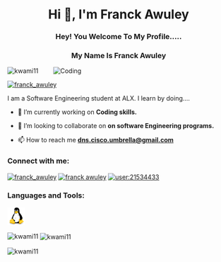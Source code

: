 <h1 align="center">Hi 👋, I'm Franck Awuley</h1>
<h3 align="center">Hey! You Welcome To My Profile.....</h3>
<h3 align="center">My Name Is Franck Awuley</h3>
<img align="right" alt="Coding" width="400" src="https://cdn.dribbble.com/users/1162077/screenshots/3848914/programmer.gif">

<p align="left"> <img src="https://komarev.com/ghpvc/?username=kwami11&label=Profile%20views&color=0e75b6&style=flat" alt="kwami11" /> </p>

<p align="left"> <a href="https://twitter.com/franck_awuley" target="blank"><img src="https://img.shields.io/twitter/follow/franck_awuley?logo=twitter&style=for-the-badge" alt="franck_awuley" /></a> </p>
I am a Software Engineering student at ALX. I learn by doing....

- 🔭 I’m currently working on **Coding skills.**

- 👯 I’m looking to collaborate on **on software Engineering programs.**

- 📫 How to reach me **dns.cisco.umbrella@gmail.com**

<h3 align="left">Connect with me:</h3>
<p align="left">
<a href="https://twitter.com/franck_awuley" target="blank"><img align="center" src="https://raw.githubusercontent.com/rahuldkjain/github-profile-readme-generator/master/src/images/icons/Social/twitter.svg" alt="franck_awuley" height="30" width="40" /></a>
<a href="https://linkedin.com/in/franck awuley" target="blank"><img align="center" src="https://raw.githubusercontent.com/rahuldkjain/github-profile-readme-generator/master/src/images/icons/Social/linked-in-alt.svg" alt="franck awuley" height="30" width="40" /></a>
<a href="https://stackoverflow.com/users/user:21534433" target="blank"><img align="center" src="https://raw.githubusercontent.com/rahuldkjain/github-profile-readme-generator/master/src/images/icons/Social/stack-overflow.svg" alt="user:21534433" height="30" width="40" /></a>
</p>

<h3 align="left">Languages and Tools:</h3>
<p align="left"> <a href="https://www.linux.org/" target="_blank" rel="noreferrer"> <img src="https://raw.githubusercontent.com/devicons/devicon/master/icons/linux/linux-original.svg" alt="linux" width="40" height="40"/> </a> </p>

<p><img align="left" src="https://github-readme-stats.vercel.app/api/top-langs?username=kwami11&show_icons=true&locale=en&layout=compact" alt="kwami11" /></p>

<p>&nbsp;<img align="center" src="https://github-readme-stats.vercel.app/api?username=kwami11&show_icons=true&locale=en" alt="kwami11" /></p>

<p><img align="center" src="https://github-readme-streak-stats.herokuapp.com/?user=kwami11&" alt="kwami11" /></p>
